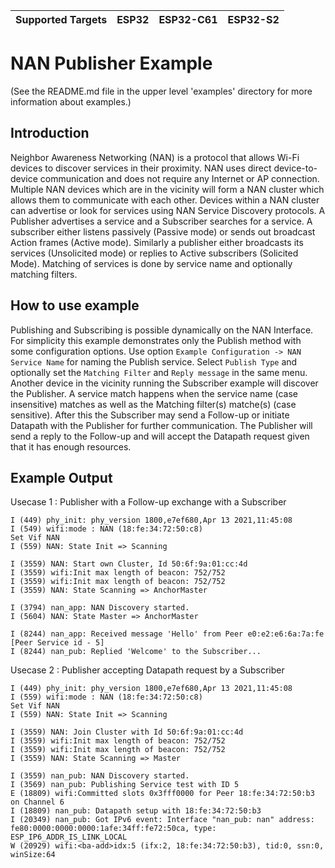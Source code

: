 | Supported Targets | ESP32 | ESP32-C61 | ESP32-S2 |
| ----------------- | ----- | --------- | -------- |

# NAN Publisher Example

(See the README.md file in the upper level 'examples' directory for more information about examples.)

## Introduction
Neighbor Awareness Networking (NAN) is a protocol that allows Wi-Fi devices to discover services in their proximity. NAN uses direct device-to-device communication and does not require any Internet or AP connection.
Multiple NAN devices which are in the vicinity will form a NAN cluster which allows them to communicate with each other. Devices within a NAN cluster can advertise or look for services using NAN Service Discovery protocols.
A Publisher advertises a service and a Subscriber searches for a service. A subscriber either listens passively (Passive mode) or sends out broadcast Action frames (Active mode). Similarly a publisher either broadcasts its services (Unsolicited mode) or replies to Active subscribers (Solicited Mode). Matching of services is done by service name and optionally matching filters.

## How to use example
Publishing and Subscribing is possible dynamically on the NAN Interface. For simplicity this example demonstrates only the Publish method with some configuration options. Use option `Example Configuration -> NAN Service Name` for naming the Publish service. Select `Publish Type` and optionally set the `Matching Filter` and `Reply message` in the same menu. Another device in the vicinity running the Subscriber example will discover the Publisher. A service match happens when the service name (case insensitive) matches as well as the Matching filter(s) matche(s) (case sensitive). After this the Subscriber may send a Follow-up or initiate Datapath with the Publisher for further communication. The Publisher will send a reply to the Follow-up and will accept the Datapath request given that it has enough resources.

## Example Output

Usecase 1 : Publisher with a Follow-up exchange with a Subscriber
```
I (449) phy_init: phy_version 1800,e7ef680,Apr 13 2021,11:45:08
I (549) wifi:mode : NAN (18:fe:34:72:50:c8)
Set Vif NAN
I (559) NAN: State Init => Scanning

I (3559) NAN: Start own Cluster, Id 50:6f:9a:01:cc:4d
I (3559) wifi:Init max length of beacon: 752/752
I (3559) wifi:Init max length of beacon: 752/752
I (3559) NAN: State Scanning => AnchorMaster

I (3794) nan_app: NAN Discovery started.
I (5604) NAN: State Master => AnchorMaster

I (8244) nan_app: Received message 'Hello' from Peer e0:e2:e6:6a:7a:fe [Peer Service id - 5]
I (8244) nan_pub: Replied 'Welcome' to the Subscriber...
```

Usecase 2 : Publisher accepting Datapath request by a Subscriber
```
I (449) phy_init: phy_version 1800,e7ef680,Apr 13 2021,11:45:08
I (559) wifi:mode : NAN (18:fe:34:72:50:c8)
Set Vif NAN
I (559) NAN: State Init => Scanning

I (3559) NAN: Join Cluster with Id 50:6f:9a:01:cc:4d
I (3559) wifi:Init max length of beacon: 752/752
I (3559) wifi:Init max length of beacon: 752/752
I (3559) NAN: State Scanning => Master

I (3559) nan_pub: NAN Discovery started.
I (3569) nan_pub: Publishing Service test with ID 5
E (18809) wifi:Committed slots 0x3fff0000 for Peer 18:fe:34:72:50:b3 on Channel 6
I (18809) nan_pub: Datapath setup with 18:fe:34:72:50:b3
I (20349) nan_pub: Got IPv6 event: Interface "nan_pub: nan" address: fe80:0000:0000:0000:1afe:34ff:fe72:50ca, type: ESP_IP6_ADDR_IS_LINK_LOCAL
W (20929) wifi:<ba-add>idx:5 (ifx:2, 18:fe:34:72:50:b3), tid:0, ssn:0, winSize:64
```
